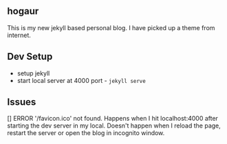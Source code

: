 hogaur
---

This is my new jekyll based personal blog. I have picked up a theme from
internet.

Dev Setup
---

* setup jekyll
* start local server at 4000 port - `jekyll serve`

Issues
---

[] ERROR '/favicon.ico' not found.
Happens when I hit localhost:4000 after starting the dev server in my
local. Doesn't happen when I reload the page, restart the server or open
the blog in incognito window.
